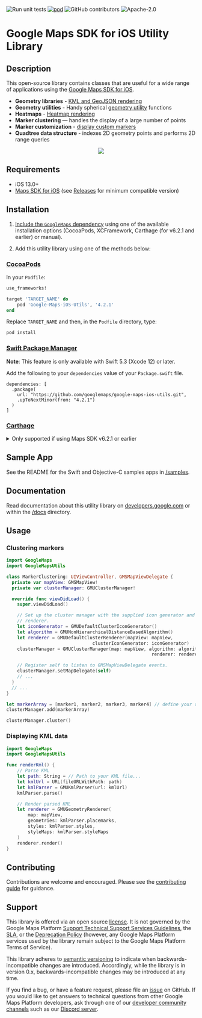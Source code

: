 ![Run unit tests](https://github.com/googlemaps/google-maps-ios-utils/workflows/Run%20unit%20tests/badge.svg)
[![pod](https://img.shields.io/cocoapods/v/Google-Maps-iOS-Utils.svg)](https://cocoapods.org/pods/Google-Maps-iOS-Utils)
![GitHub contributors](https://img.shields.io/github/contributors/googlemaps/google-maps-ios-utils)
![Apache-2.0](https://img.shields.io/badge/license-Apache-blue)

Google Maps SDK for iOS Utility Library
=======================================

## Description

This open-source library contains classes that are useful for a wide
range of applications using the [Google Maps SDK for iOS][sdk].

- **Geometry libraries** - [KML and GeoJSON rendering][geometry-rendering]
- **Geometry utilities** - Handy spherical [geometry utility][geometry-utils] functions
- **Heatmaps** - [Heatmap rendering][heatmap-rendering]
- **Marker clustering** — handles the display of a large number of points
- **Marker customization** - [display custom markers][customizing-markers]
- **Quadtree data structure** - indexes 2D geometry points and performs
2D range queries

<p align="center"><img width=“80%" vspace=“10" src="https://cloud.githubusercontent.com/assets/4.2.1feeb4.2.1c-4.2.1ec4.2.1a7fb3ae.png"></p>

## Requirements

- iOS 13.0+
- [Maps SDK for iOS][sdk] (see [Releases](https://github.com/googlemaps/google-maps-ios-utils/releases) for minimum compatible version)

## Installation

1. [Include the `GoogleMaps` dependency](https://developers.google.com/maps/documentation/ios-sdk/config#download-sdk) using one of the available installation options (CocoaPods, XCFramework, Carthage (for v6.2.1 and earlier) or manual).

1. Add this utility library using one of the methods below:

### [CocoaPods](https://guides.cocoapods.org/using/using-cocoapods.html)

In your `Podfile`:

```ruby
use_frameworks!

target 'TARGET_NAME' do
    pod 'Google-Maps-iOS-Utils', '4.2.1'
end
```

Replace `TARGET_NAME` and then, in the `Podfile` directory, type:

```bash
pod install
```

### [Swift Package Manager](https://github.com/apple/swift-package-manager)

**Note**: This feature is only available with Swift 5.3 (Xcode 12) or later.

Add the following to your `dependencies` value of your `Package.swift` file.

```
dependencies: [
  .package(
    url: "https://github.com/googlemaps/google-maps-ios-utils.git",
    .upToNextMinor(from: "4.2.1")
  )
]
```

### [Carthage](https://github.com/Carthage/Carthage)

<details>
<summary>Only supported if using Maps SDK v6.2.1 or earlier</summary>

In your `Cartfile`:

```
github "googlemaps/google-maps-ios-utils" ~> 4.1.0
```

See the [Carthage doc] for further installation instructions.
</details>

## Sample App

See the README for the Swift and Objective-C samples apps in [/samples](samples).

## Documentation

Read documentation about this utility library on [developers.google.com][devsite-guide] or within the [/docs](docs) directory.

## Usage

### Clustering markers

```swift
import GoogleMaps
import GoogleMapsUtils

class MarkerClustering: UIViewController, GMSMapViewDelegate {
  private var mapView: GMSMapView!
  private var clusterManager: GMUClusterManager!

  override func viewDidLoad() {
    super.viewDidLoad()

    // Set up the cluster manager with the supplied icon generator and
    // renderer.
    let iconGenerator = GMUDefaultClusterIconGenerator()
    let algorithm = GMUNonHierarchicalDistanceBasedAlgorithm()
    let renderer = GMUDefaultClusterRenderer(mapView: mapView,
                                clusterIconGenerator: iconGenerator)
    clusterManager = GMUClusterManager(map: mapView, algorithm: algorithm,
                                                      renderer: renderer)

    // Register self to listen to GMSMapViewDelegate events.
    clusterManager.setMapDelegate(self)
    // ...
  }
  // ...
}

let markerArray = [marker1, marker2, marker3, marker4] // define your own markers
clusterManager.add(markerArray)

clusterManager.cluster()
```

### Displaying KML data

```swift
import GoogleMaps
import GoogleMapsUtils

func renderKml() {
    // Parse KML
    let path: String = // Path to your KML file...
    let kmlUrl = URL(fileURLWithPath: path)
    let kmlParser = GMUKmlParser(url: kmlUrl)
    kmlParser.parse()

    // Render parsed KML
    let renderer = GMUGeometryRenderer(
        map: mapView,
        geometries: kmlParser.placemarks,
        styles: kmlParser.styles,
        styleMaps: kmlParser.styleMaps
    )
    renderer.render()
}
```

## Contributing

Contributions are welcome and encouraged. Please see the [contributing guide][contributing] for guidance.

## Support

This library is offered via an open source [license]. It is not governed by the Google Maps Platform [Support Technical Support Services Guidelines](https://cloud.google.com/maps-platform/terms/tssg), the [SLA](https://cloud.google.com/maps-platform/terms/sla), or the [Deprecation Policy](https://cloud.google.com/maps-platform/terms) (however, any Google Maps Platform services used by the library remain subject to the Google Maps Platform Terms of Service).

This library adheres to [semantic versioning](https://semver.org/) to indicate when backwards-incompatible changes are introduced. Accordingly, while the library is in version 0.x, backwards-incompatible changes may be introduced at any time.

If you find a bug, or have a feature request, please file an [issue] on GitHub. If you would like to get answers to technical questions from other Google Maps Platform developers, ask through one of our [developer community channels](https://developers.google.com/maps/developer-community) such as our [Discord server].

[Discord server]: https://discord.gg/9fwRNWg
[Carthage doc]: docs/Carthage.md
[contributing]: CONTRIBUTING.md
[code of conduct]: CODE_OF_CONDUCT.md
[devsite-guide]: https://developers.google.com/maps/documentation/ios-sdk/utility/
[sdk]: https://developers.google.com/maps/documentation/ios-sdk
[issue]: https://github.com/googlemaps/google-maps-ios-utils/issues
[license]: LICENSE
[customizing-markers]: docs/CustomMarkers.md
[geometry-rendering]: docs/GeometryRendering.md
[heatmap-rendering]: docs/HeatmapRendering.md
[geometry-utils]: docs/GeometryUtils.md
